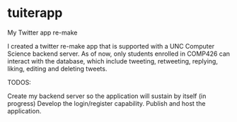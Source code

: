 # tuiterapp
My Twitter app re-make


I created a twitter re-make app that is supported with a UNC Computer Science backend server. As of now, only students enrolled in COMP426 can interact with the database, which include tweeting, retweeting, replying, liking, editing and deleting tweets. 


TODOS:

Create my backend server so the application will sustain by itself (in progress)
Develop the login/register capability.
Publish and host the application.
